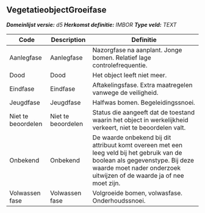 ﻿## VegetatieobjectGroeifase

*__Domeinlijst versie:__ d5*
*__Herkomst definitie:__ IMBOR*
*__Type veld:__ TEXT*

|__Code__ |__Description__ |__Definitie__	|
|	---	|	---	|   ---	| 
| Aanlegfase | Aanlegfase | Nazorgfase na aanplant. Jonge bomen. Relatief lage controlefrequentie. |
| Dood | Dood | Het object leeft niet meer. |
| Eindfase | Eindfase | Aftakelingsfase. Extra maatregelen vanwege de veiligheid. |
| Jeugdfase | Jeugdfase | Halfwas bomen. Begeleidingssnoei. |
| Niet te beoordelen | Niet te beoordelen | Status die aangeeft dat de toestand waarin het object in werkelijkheid verkeert, niet te beoordelen valt. |
| Onbekend | Onbekend | De waarde onbekend bij dit attribuut komt overeen met een leeg veld bij het gebruik van de boolean als gegevenstype. Bij deze waarde moet nader onderzoek uitwijzen of de waarde ja of nee moet zijn. |
| Volwassen fase | Volwassen fase | Volgroeide bomen, volwasfase. Onderhoudssnoei. |
